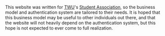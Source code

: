 This website was written for [TWU](http://www.twu.ca)'s [Student Association](http://www.twusa.ca), so the business model and authentication system are tailored to their needs. It is hoped that this business model may be useful to other individuals out there, and that the website will not heavily depend on the authentication system, but this hope is not expected to ever come to full realization.